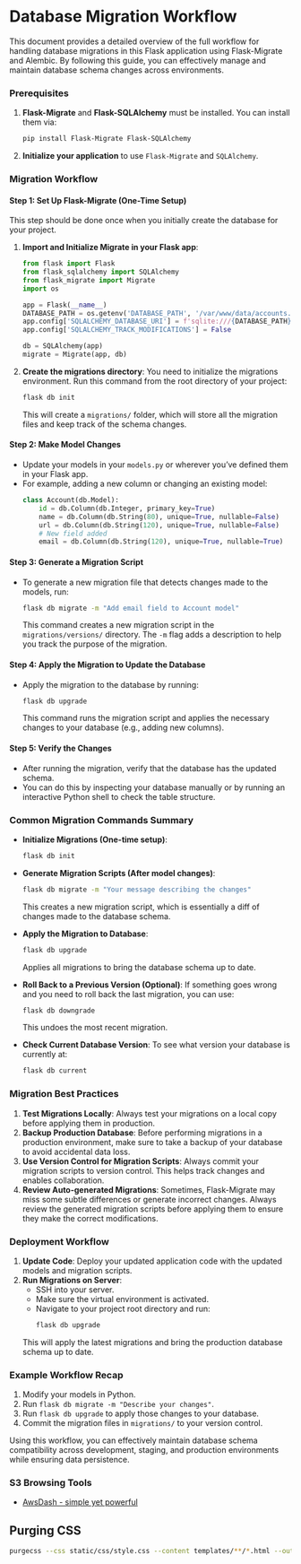 # Database Migration Workflow

This document provides a detailed overview of the full workflow for handling database migrations in this Flask application using Flask-Migrate and Alembic. By following this guide, you can effectively manage and maintain database schema changes across environments.

### Prerequisites
1. **Flask-Migrate** and **Flask-SQLAlchemy** must be installed. You can install them via:
   ```bash
   pip install Flask-Migrate Flask-SQLAlchemy
   ```
2. **Initialize your application** to use `Flask-Migrate` and `SQLAlchemy`.

### Migration Workflow

#### Step 1: Set Up Flask-Migrate (One-Time Setup)
This step should be done once when you initially create the database for your project.

1. **Import and Initialize Migrate in your Flask app**:
   ```python
   from flask import Flask
   from flask_sqlalchemy import SQLAlchemy
   from flask_migrate import Migrate
   import os

   app = Flask(__name__)
   DATABASE_PATH = os.getenv('DATABASE_PATH', '/var/www/data/accounts.db')
   app.config['SQLALCHEMY_DATABASE_URI'] = f'sqlite:///{DATABASE_PATH}'
   app.config['SQLALCHEMY_TRACK_MODIFICATIONS'] = False

   db = SQLAlchemy(app)
   migrate = Migrate(app, db)
   ```

2. **Create the migrations directory**:
   You need to initialize the migrations environment. Run this command from the root directory of your project:
   ```bash
   flask db init
   ```
   This will create a `migrations/` folder, which will store all the migration files and keep track of the schema changes.

#### Step 2: Make Model Changes
- Update your models in your `models.py` or wherever you’ve defined them in your Flask app.
- For example, adding a new column or changing an existing model:
  ```python
  class Account(db.Model):
      id = db.Column(db.Integer, primary_key=True)
      name = db.Column(db.String(80), unique=True, nullable=False)
      url = db.Column(db.String(120), unique=True, nullable=False)
      # New field added
      email = db.Column(db.String(120), unique=True, nullable=True)
  ```

#### Step 3: Generate a Migration Script
- To generate a new migration file that detects changes made to the models, run:
  ```bash
  flask db migrate -m "Add email field to Account model"
  ```
  This command creates a new migration script in the `migrations/versions/` directory. The `-m` flag adds a description to help you track the purpose of the migration.

#### Step 4: Apply the Migration to Update the Database
- Apply the migration to the database by running:
  ```bash
  flask db upgrade
  ```
  This command runs the migration script and applies the necessary changes to your database (e.g., adding new columns).

#### Step 5: Verify the Changes
- After running the migration, verify that the database has the updated schema.
- You can do this by inspecting your database manually or by running an interactive Python shell to check the table structure.

### Common Migration Commands Summary

- **Initialize Migrations (One-time setup)**:
  ```bash
  flask db init
  ```
- **Generate Migration Scripts (After model changes)**:
  ```bash
  flask db migrate -m "Your message describing the changes"
  ```
  This creates a new migration script, which is essentially a diff of changes made to the database schema.

- **Apply the Migration to Database**:
  ```bash
  flask db upgrade
  ```
  Applies all migrations to bring the database schema up to date.

- **Roll Back to a Previous Version (Optional)**:
  If something goes wrong and you need to roll back the last migration, you can use:
  ```bash
  flask db downgrade
  ```
  This undoes the most recent migration.

- **Check Current Database Version**:
  To see what version your database is currently at:
  ```bash
  flask db current
  ```

### Migration Best Practices

1. **Test Migrations Locally**: Always test your migrations on a local copy before applying them in production.
2. **Backup Production Database**: Before performing migrations in a production environment, make sure to take a backup of your database to avoid accidental data loss.
3. **Use Version Control for Migration Scripts**: Always commit your migration scripts to version control. This helps track changes and enables collaboration.
4. **Review Auto-generated Migrations**: Sometimes, Flask-Migrate may miss some subtle differences or generate incorrect changes. Always review the generated migration scripts before applying them to ensure they make the correct modifications.

### Deployment Workflow

1. **Update Code**: Deploy your updated application code with the updated models and migration scripts.
2. **Run Migrations on Server**:
   - SSH into your server.
   - Make sure the virtual environment is activated.
   - Navigate to your project root directory and run:
     ```bash
     flask db upgrade
     ```
   This will apply the latest migrations and bring the production database schema up to date.

### Example Workflow Recap
1. Modify your models in Python.
2. Run `flask db migrate -m "Describe your changes"`.
3. Run `flask db upgrade` to apply those changes to your database.
4. Commit the migration files in `migrations/` to your version control.

Using this workflow, you can effectively maintain database schema compatibility across development, staging, and production environments while ensuring data persistence.

### S3 Browsing Tools
- [AwsDash - simple yet powerful](https://awsdash.com/)

## Purging CSS
```bash
purgecss --css static/css/style.css --content templates/**/*.html --output static/css/style.cleaned.css
```
